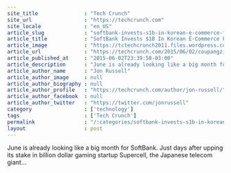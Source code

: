 ```yaml
---
site_title               : "Tech Crunch"
site_url                 : "https://techcrunch.com"
site_locale              : "en_US"
article_slug             : "softbank-invests-s1b-in-korean-e-commerce-firm-coupang-at-a-s5b-valuation"
article_title            : "SoftBank Invests $1B In Korean E-Commerce Firm Coupang At A $5B Valuation"
article_image            : "https://tctechcrunch2011.files.wordpress.com/2014/12/coupang-men-customer-service-reps-3.jpg?w=764&h=400&crop=1"
article_url              : "https://techcrunch.com/2015/06/02/coupangzillion/"
article_published_at     : "2015-06-02T23:39:58-03:00"
article_description      : "June is already looking like a big month for SoftBank. Just days after upping its stake in billion dollar gaming startup Supercell, the Japanese telecom giant..."
article_author_name      : "Jon Russell"
article_author_image     : null
article_author_biography : null
article_author_profile   : "https://techcrunch.com/author/jon-russell/"
article_author_facebook  : null
article_author_twitter   : "https://twitter.com/jonrussell"
category                 : ['technology']
tags                     : ['Tech Crunch']
permalink                : "/:categories/softbank-invests-s1b-in-korean-e-commerce-firm-coupang-at-a-s5b-valuation/"
layout                   : post
---
```


June is already looking like a big month for SoftBank. Just days after upping its stake in billion dollar gaming startup Supercell, the Japanese telecom giant...
